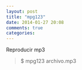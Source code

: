 ```yaml
---
layout: post
title: "mpg123"
date: 2014-01-27 20:08
comments: true
categories: 
---
```

Reproducir mp3

>$ mpg123 archivo.mp3

